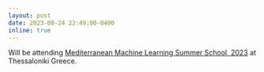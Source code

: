 ```yaml
---
layout: post
date: 2023-08-24 22:49:00-0400
inline: true
---
```


Will be attending [Mediterranean Machine Learning Summer School, 2023](https://www.m2lschool.org) at Thessaloniki Greece.